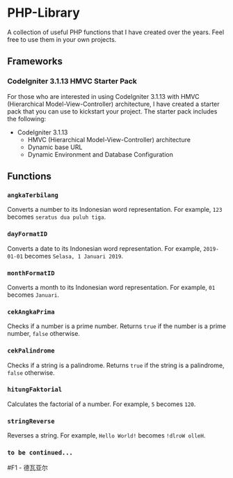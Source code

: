 # PHP-Library

A collection of useful PHP functions that I have created over the years. Feel free to use them in your own projects.

## Frameworks

### CodeIgniter 3.1.13 HMVC Starter Pack

For those who are interested in using CodeIgniter 3.1.13 with HMVC (Hierarchical Model-View-Controller) architecture, I have created a starter pack that you can use to kickstart your project. The starter pack includes the following:

- CodeIgniter 3.1.13
  - HMVC (Hierarchical Model-View-Controller) architecture
  - Dynamic base URL
  - Dynamic Environment and Database Configuration

## Functions

### `angkaTerbilang`

Converts a number to its Indonesian word representation. For example, `123` becomes `seratus dua puluh tiga`.

### `dayFormatID`

Converts a date to its Indonesian word representation. For example, `2019-01-01` becomes `Selasa, 1 Januari 2019`.

### `monthFormatID`

Converts a month to its Indonesian word representation. For example, `01` becomes `Januari`.

### `cekAngkaPrima`

Checks if a number is a prime number. Returns `true` if the number is a prime number, `false` otherwise.

### `cekPalindrome`

Checks if a string is a palindrome. Returns `true` if the string is a palindrome, `false` otherwise.

### `hitungFaktorial`

Calculates the factorial of a number. For example, `5` becomes `120`.

### `stringReverse`

Reverses a string. For example, `Hello World!` becomes `!dlroW olleH`.

### `to be continued...`

#F1 - 德瓦亚尔
